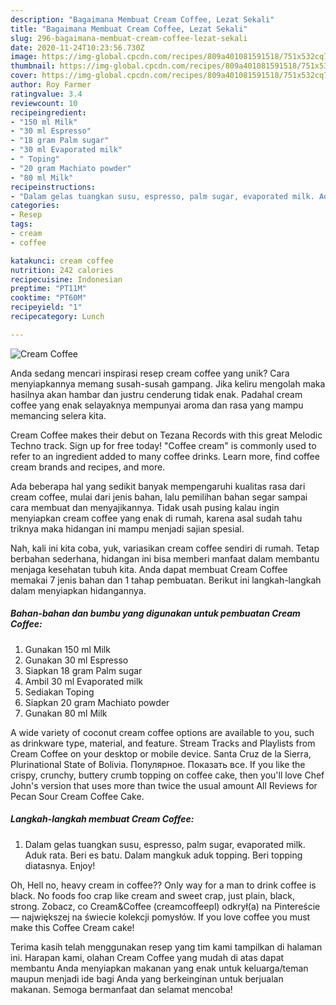 ```yaml
---
description: "Bagaimana Membuat Cream Coffee, Lezat Sekali"
title: "Bagaimana Membuat Cream Coffee, Lezat Sekali"
slug: 296-bagaimana-membuat-cream-coffee-lezat-sekali
date: 2020-11-24T10:23:56.730Z
image: https://img-global.cpcdn.com/recipes/809a401081591518/751x532cq70/cream-coffee-foto-resep-utama.jpg
thumbnail: https://img-global.cpcdn.com/recipes/809a401081591518/751x532cq70/cream-coffee-foto-resep-utama.jpg
cover: https://img-global.cpcdn.com/recipes/809a401081591518/751x532cq70/cream-coffee-foto-resep-utama.jpg
author: Roy Farmer
ratingvalue: 3.4
reviewcount: 10
recipeingredient:
- "150 ml Milk"
- "30 ml Espresso"
- "18 gram Palm sugar"
- "30 ml Evaporated milk"
- " Toping"
- "20 gram Machiato powder"
- "80 ml Milk"
recipeinstructions:
- "Dalam gelas tuangkan susu, espresso, palm sugar, evaporated milk. Aduk rata. Beri es batu. Dalam mangkuk aduk topping. Beri topping diatasnya. Enjoy!"
categories:
- Resep
tags:
- cream
- coffee

katakunci: cream coffee 
nutrition: 242 calories
recipecuisine: Indonesian
preptime: "PT11M"
cooktime: "PT60M"
recipeyield: "1"
recipecategory: Lunch

---
```



![Cream Coffee](https://img-global.cpcdn.com/recipes/809a401081591518/751x532cq70/cream-coffee-foto-resep-utama.jpg)

Anda sedang mencari inspirasi resep cream coffee yang unik? Cara menyiapkannya memang susah-susah gampang. Jika keliru mengolah maka hasilnya akan hambar dan justru cenderung tidak enak. Padahal cream coffee yang enak selayaknya mempunyai aroma dan rasa yang mampu memancing selera kita.

Cream Coffee makes their debut on Tezana Records with this great Melodic Techno track. Sign up for free today! &#34;Coffee cream&#34; is commonly used to refer to an ingredient added to many coffee drinks. Learn more, find coffee cream brands and recipes, and more.

Ada beberapa hal yang sedikit banyak mempengaruhi kualitas rasa dari cream coffee, mulai dari jenis bahan, lalu pemilihan bahan segar sampai cara membuat dan menyajikannya. Tidak usah pusing kalau ingin menyiapkan cream coffee yang enak di rumah, karena asal sudah tahu triknya maka hidangan ini mampu menjadi sajian spesial.


Nah, kali ini kita coba, yuk, variasikan cream coffee sendiri di rumah. Tetap berbahan sederhana, hidangan ini bisa memberi manfaat dalam membantu menjaga kesehatan tubuh kita. Anda dapat membuat Cream Coffee memakai 7 jenis bahan dan 1 tahap pembuatan. Berikut ini langkah-langkah dalam menyiapkan hidangannya.

<!--inarticleads1-->

##### Bahan-bahan dan bumbu yang digunakan untuk pembuatan Cream Coffee:

1. Gunakan 150 ml Milk
1. Gunakan 30 ml Espresso
1. Siapkan 18 gram Palm sugar
1. Ambil 30 ml Evaporated milk
1. Sediakan  Toping
1. Siapkan 20 gram Machiato powder
1. Gunakan 80 ml Milk


A wide variety of coconut cream coffee options are available to you, such as drinkware type, material, and feature. Stream Tracks and Playlists from Cream Coffee on your desktop or mobile device. Santa Cruz de la Sierra, Plurinational State of Bolivia. Популярное. Показать все. If you like the crispy, crunchy, buttery crumb topping on coffee cake, then you&#39;ll love Chef John&#39;s version that uses more than twice the usual amount All Reviews for Pecan Sour Cream Coffee Cake. 

<!--inarticleads2-->

##### Langkah-langkah membuat Cream Coffee:

1. Dalam gelas tuangkan susu, espresso, palm sugar, evaporated milk. Aduk rata. Beri es batu. Dalam mangkuk aduk topping. Beri topping diatasnya. Enjoy!


Oh, Hell no, heavy cream in coffee?? Only way for a man to drink coffee is black. No foods foo crap like cream and sweet crap, just plain, black, strong. Zobacz, co Cream&amp;Coffee (creamcoffeepl) odkrył(a) na Pintereście — największej na świecie kolekcji pomysłów. If you love coffee you must make this Coffee Cream cake! 

Terima kasih telah menggunakan resep yang tim kami tampilkan di halaman ini. Harapan kami, olahan Cream Coffee yang mudah di atas dapat membantu Anda menyiapkan makanan yang enak untuk keluarga/teman maupun menjadi ide bagi Anda yang berkeinginan untuk berjualan makanan. Semoga bermanfaat dan selamat mencoba!

